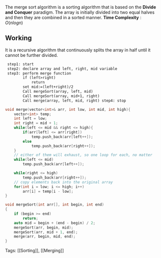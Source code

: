 The merge sort algorithm is a sorting algorithm that is based on the **Divide and Conquer** paradigm. The array is initially divided into two equal halves and then they are combined in a sorted manner.
**Time Complexity** : $O(nlogn)$
## Working
It is a recursive algorithm that continuously splits the array in half until it cannot be further divided.
```txt
 step1: start
 step2: declare array and left, right, mid variable
 step3: perform merge function
 		if (left>right)
 			return
 		set mid:=(left+right)/2
 		Call mergeSort(array, left, mid)
 		Call mergeSort(array, mid+1, right)
 		Call merge(array, left, mid, right) step4: stop
 ```

```cpp
void merge(vector<int>& arr, int low, int mid, int high){
	vector<int> temp;
	int left = low;
	int right = mid + 1;
	while(left <= mid && right <= high){
		if(arr[left] <= arr[right])
			temp.push_back(arr[left++]);
		else
			temp.push_back(arr[right++]);
	}
	// either of them will exhaust, so one loop for each, no matter
	while(left <= mid)
		temp.push_back(arr[left++]);

	while(right <= high)
		temp.push_back(arr[right++]);
	// copy elements back into the original array
	for(int i = low; i <= high; i++)
		arr[i] = temp[i - low];
}	

void mergeSort(int arr[], int begin, int end)
{
    if (begin >= end)
        return;
    auto mid = begin + (end - begin) / 2;
    mergeSort(arr, begin, mid);
    mergeSort(arr, mid + 1, end);
    merge(arr, begin, mid, end);
}
```
Tags: [[Sorting]], [[Merging]]
